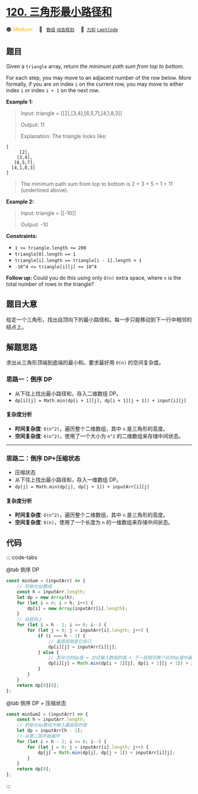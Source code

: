 # [120. 三角形最小路径和](https://2xiao.github.io/leetcode-js/problem/0120.html)

🟠 <font color=#ffb800>Medium</font>&emsp; 🔖&ensp; [`数组`](/tag/array.md) [`动态规划`](/tag/dynamic-programming.md)&emsp; 🔗&ensp;[`力扣`](https://leetcode.cn/problems/triangle) [`LeetCode`](https://leetcode.com/problems/triangle)

## 题目

Given a `triangle` array, return _the minimum path sum from top to bottom_.

For each step, you may move to an adjacent number of the row below. More
formally, if you are on index `i` on the current row, you may move to either
index `i` or index `i + 1` on the next row.

**Example 1:**

> Input: triangle = [[2],[3,4],[6,5,7],[4,1,8,3]]
>
> Output: 11
>
> Explanation: The triangle looks like:

    [
         [2],
        [3,4],
       [6,5,7],
      [4,1,8,3]
    ]

> The minimum path sum from top to bottom is 2 + 3 + 5 + 1 = 11 (underlined above).

**Example 2:**

> Input: triangle = [[-10]]
>
> Output: -10

**Constraints:**

- `1 <= triangle.length <= 200`
- `triangle[0].length == 1`
- `triangle[i].length == triangle[i - 1].length + 1`
- `-10^4 <= triangle[i][j] <= 10^4`

**Follow up:** Could you do this using only `O(n)` extra space, where `n` is
the total number of rows in the triangle?

## 题目大意

给定一个三角形，找出自顶向下的最小路径和。每一步只能移动到下一行中相邻的结点上。

## 解题思路

求出从三角形顶端到底端的最小和。要求最好用 `O(n)` 的空间复杂度。

### 思路一：倒序 DP

- 从下往上找出最小路径和，存入二维数组 DP。
- `dp[i][j] = Math.min(dp[i + 1][j], dp[i + 1][j + 1]) + input[i][j]`

#### 复杂度分析

- **时间复杂度**: `O(n^2)`，遍历整个二维数组，其中 `n` 是三角形的高度。
- **空间复杂度**: `O(n^2)`，使用了一个大小为 `n^2` 的二维数组来存储中间状态。

---

### 思路二：倒序 DP+压缩状态

- 压缩状态
- 从下往上找出最小路径和，存入一维数组 DP。
- `dp[j] = Math.min(dp[j], dp[j + 1]) + inputArr[i][j]`

#### 复杂度分析

- **时间复杂度**: `O(n^2)`，遍历整个二维数组，其中 `n` 是三角形的高度。
- **空间复杂度**: `O(n)`，使用了一个长度为 `n` 的一维数组来存储中间状态。

## 代码

::: code-tabs

@tab 倒序 DP

```javascript
const minSum = (inputArr) => {
	// 初始化dp数组
	const h = inputArr.length;
	let dp = new Array(h);
	for (let i = 0; i < h; i++) {
		dp[i] = new Array(inputArr[i].length);
	}
	// 自底向上
	for (let i = h - 1; i >= 0; i--) {
		for (let j = 0; j < inputArr[i].length; j++) {
			if (i === h - 1) {
				// 最底层就是它自己
				dp[i][j] = inputArr[i][j];
			} else {
				// 其余点的dp值 = 对应输入数组的值 + 下一层相邻两个点的dp值中最小的
				dp[i][j] = Math.min(dp[i + 1][j], dp[i + 1][j + 1]) + inputArr[i][j];
			}
		}
	}
	return dp[0][0];
};
```

@tab 倒序 DP + 压缩状态

```javascript
const minSum2 = (inputArr) => {
	const h = inputArr.length;
	// 初始化dp数组为输入最底层的值
	let dp = inputArr[h - 1];
	// 从第二层开始循环
	for (let i = h - 2; i >= 0; i--) {
		for (let j = 0; j < inputArr[i].length; j++) {
			dp[j] = Math.min(dp[j], dp[j + 1]) + inputArr[i][j];
		}
	}
	return dp[0];
};
```

:::
